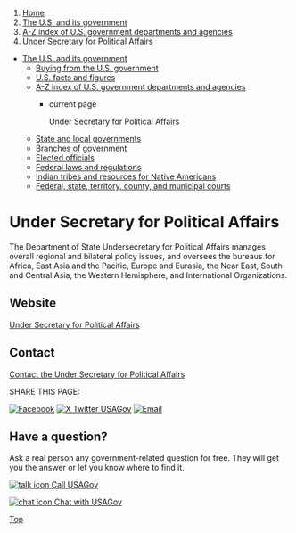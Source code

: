1. [Home](/)
2. [The U.S. and its government](/about-the-us)
3. [A-Z index of U.S. government departments and agencies](/agency-index)
4. Under Secretary for Political Affairs

* [The U.S. and its government](/about-the-us)
  + [Buying from the U.S. government](/buy-from-government)
  + [U.S. facts and figures](/facts-figures)
  + [A-Z index of U.S. government departments and agencies](/agency-index)
    - current page

      Under Secretary for Political Affairs
  + [State and local governments](/state-local-governments)
  + [Branches of government](/branches-of-government)
  + [Elected officials](/elected-officials)
  + [Federal laws and regulations](/laws-and-regulations)
  + [Indian tribes and resources for Native Americans](/tribes)
  + [Federal, state, territory, county, and municipal courts](/courts)

Under Secretary for Political Affairs
=====================================

The Department of State Undersecretary for Political Affairs manages overall regional and bilateral policy issues, and oversees the bureaus for Africa, East Asia and the Pacific, Europe and Eurasia, the Near East, South and Central Asia, the Western Hemisphere, and International Organizations.

Website
-------

[Under Secretary for Political Affairs](http://www.state.gov/p/)

Contact
-------

[Contact the Under Secretary for Political Affairs](https://register.state.gov/contactus/contactusform)

SHARE THIS PAGE:

[![Facebook](/themes/custom/usagov/images/social-media-icons/Facebook_Icon.svg)](https://www.facebook.com/sharer/sharer.php?u=https://www.usa.gov/agencies/under-secretary-for-political-affairs&v=3)
[![X Twitter USAGov](/themes/custom/usagov/images/social-media-icons/X_Twitter_Icon.svg?version=2)](https://twitter.com/intent/tweet?source=webclient&text=https://www.usa.gov/agencies/under-secretary-for-political-affairs)
[![Email](/themes/custom/usagov/images/social-media-icons/Email_Icon.svg?version=2)](mailto:?subject=https://www.usa.gov/agencies/under-secretary-for-political-affairs)

Have a question?
----------------

Ask a real person any government-related question for free. They will get you the answer or let you know where to find it.

[![talk icon](/themes/custom/usagov/images/ICONS_talk.png)
Call USAGov](/phone)

[![chat icon](/themes/custom/usagov/images/ICONS_chat.png)
Chat with USAGov](/chat)

[Top](#main-content)